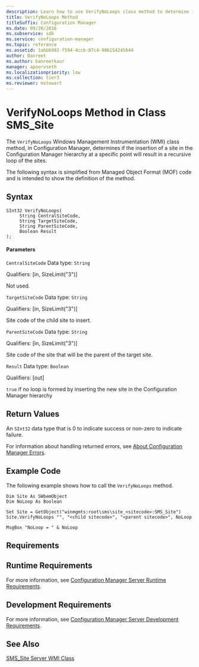 ```yaml
---
description: Learn how to use VerifyNoLoops class method to determine if the insertion of a site in Configuration Manager will result in a recursive loop of the sites.
title: VerifyNoLoops Method
titleSuffix: Configuration Manager
ms.date: 09/20/2016
ms.subservice: sdk
ms.service: configuration-manager
ms.topic: reference
ms.assetid: 1abbb982-f594-4ccb-87c4-906154245644
author: Banreet
ms.author: banreetkaur
manager: apoorvseth
ms.localizationpriority: low
ms.collection: tier3
ms.reviewer: mstewart
---
```

# VerifyNoLoops Method in Class SMS_Site
The `VerifyNoLoops` Windows Management Instrumentation (WMI) class method, in Configuration Manager, determines if the insertion of a site in the Configuration Manager hierarchy at a specific point will result in a recursive loop of the sites.

 The following syntax is simplified from Managed Object Format (MOF) code and is intended to show the definition of the method.

## Syntax

```
SInt32 VerifyNoLoops(
     String CentralSiteCode,
     String TargetSiteCode,
     String ParentSiteCode,
     Boolean Result
);
```

#### Parameters
 `CentralSiteCode`
 Data type: `String`

 Qualifiers: [in, SizeLimit("3")]

 Not used.

 `TargetSiteCode`
 Data type: `String`

 Qualifiers: [in, SizeLimit("3")]

 Site code of the child site to insert.

 `ParentSiteCode`
 Data type: `String`

 Qualifiers: [in, SizeLimit("3")]

 Site code of the site that will be the parent of the target site.

 `Result`
 Data type: `Boolean`

 Qualifiers: [out]

 `true` if no loop is formed by inserting the new site in the Configuration Manager hierarchy

## Return Values
 An `SInt32` data type that is 0 to indicate success or non-zero to indicate failure.

 For information about handling returned errors, see [About Configuration Manager Errors](../../../../../develop/core/understand/about-configuration-manager-errors.md).

## Example Code
 The following example shows how to call the `VerifyNoLoops` method.

```
Dim Site As SWbemObject
Dim NoLoop As Boolean

Set Site = GetObject("winmgmts:root\sms\site_<sitecode>:SMS_Site")
Site.VerifyNoLoops "", "<child sitecode>", "<parent sitecode>", NoLoop

MsgBox "NoLoop = " & NoLoop
```

## Requirements

## Runtime Requirements
 For more information, see [Configuration Manager Server Runtime Requirements](../../../../../develop/core/reqs/server-runtime-requirements.md).

## Development Requirements
 For more information, see [Configuration Manager Server Development Requirements](../../../../../develop/core/reqs/server-development-requirements.md).

## See Also
 [SMS_Site Server WMI Class](../../../../../develop/reference/core/servers/configure/sms_site-server-wmi-class.md)
